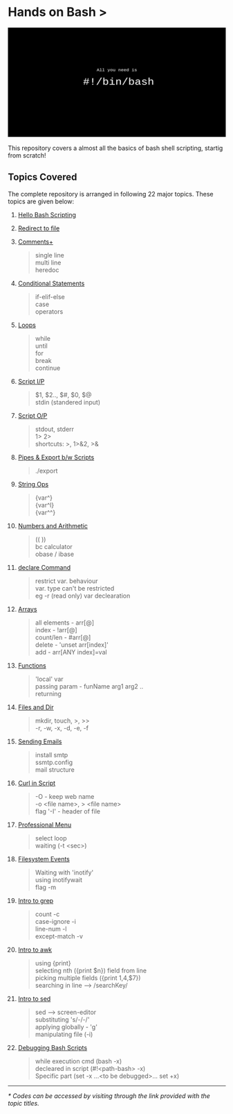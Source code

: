 # Hands on Bash **\>**  
![bashbanner](./assets/banner.jpg)  

This repository covers a almost all the basics of bash shell scripting, startig from scratch!  

## Topics Covered
The complete repository is arranged in following 22 major topics. These topics are given below:  

1. [Hello Bash Scripting](https://github.com/ravi-prakash1907/Hands-on-Bash/blob/main/scripts/helloScript.sh)  
2. [Redirect to file](https://github.com/ravi-prakash1907/Hands-on-Bash/blob/main/scripts/redFile.sh)  
3. [Comments+](https://github.com/ravi-prakash1907/Hands-on-Bash/blob/main/scripts/commentsPlus)  
 	> single line  
 	> multi line  
 	> heredoc  

4. [Conditional Statements](https://github.com/ravi-prakash1907/Hands-on-Bash/blob/main/scripts/conditionals/)  
 	> if-elif-else  
 	> case  
 	> operators  

5. [Loops](https://github.com/ravi-prakash1907/Hands-on-Bash/blob/main/scripts/loops/)  
 	> while  
 	> until  
 	> for  
 	> break  
 	> continue  

6. [Script I/P](https://github.com/ravi-prakash1907/Hands-on-Bash/blob/main/scripts/scriptInputs)  
 	> $1, $2.., $#, $0, $@  
 	> stdin (standered input)  

7. [Script O/P](https://github.com/ravi-prakash1907/Hands-on-Bash/blob/main/scripts/scriptOutputs/)  
 	> stdout, stderr  
 	> 1> 2>  
 	> shortcuts: >, 1>&2, >&  

8. [Pipes & Export b/w Scripts](https://github.com/ravi-prakash1907/Hands-on-Bash/blob/main/scripts/pipes.sh)  
 	> ./export  

9. [String Ops](https://github.com/ravi-prakash1907/Hands-on-Bash/blob/main/scripts/str.sh)  
 	> {var^}  
 	> {var^l}  
 	> {var^^}  

10. [Numbers and Arithmetic](https://github.com/ravi-prakash1907/Hands-on-Bash/blob/main/scripts/numsPlus/)  
 	> (( ))  
 	> bc calculator  
 	> obase / ibase  

11. [declare Command](https://github.com/ravi-prakash1907/Hands-on-Bash/blob/main/scripts/declare.sh)   
 	> restrict var. behaviour  
 	> var. type can't be restricted  
 	> eg -r (read only) var declearation  

12. [Arrays](https://github.com/ravi-prakash1907/Hands-on-Bash/blob/main/scripts/array.sh)  
 	> all elements - arr\[@\]  
 	> index -  !arr\[@\]  
 	> count/len - #arr\[@\]  
 	> delete - 'unset arr\[index\]'  
 	> add - arr\[ANY index\]=val  

13. [Functions](https://github.com/ravi-prakash1907/Hands-on-Bash/blob/main/scripts/functions/)  
 	> 'local' var  
 	> passing param - funName arg1 arg2 ..  
 	> returning  

14. [Files and Dir](https://github.com/ravi-prakash1907/Hands-on-Bash/blob/main/scripts/files/)  
 	> mkdir, touch, >, >>  
 	> -r, -w, -x, -d, -e, -f  

15. [Sending Emails](https://github.com/ravi-prakash1907/Hands-on-Bash/blob/main/scripts/email.sh)  
 	> install smtp  
 	> ssmtp.config  
 	> mail structure  

16. [Curl in Script](https://github.com/ravi-prakash1907/Hands-on-Bash/blob/main/scripts/curling.sh)  
 	> -O - keep web name  
 	> -o \<file name\>, \> \<file name\>  
 	> flag '-I' - header of file  

17. [Professional Menu](https://github.com/ravi-prakash1907/Hands-on-Bash/blob/main/scripts/profMenu/)  
 	> select loop  
 	> waiting (-t \<sec\>)  

18. [Filesystem Events](https://github.com/ravi-prakash1907/Hands-on-Bash/blob/main/scripts/inotify/)  
 	> Waiting with 'inotify'  
 	> using inotifywait  
 	> flag -m  

19. [Intro to grep](https://github.com/ravi-prakash1907/Hands-on-Bash/blob/main/scripts/grep.sh)  
 	> count -c  
 	> case-ignore -i  
 	> line-num -l  
 	> except-match -v  

20. [Intro to awk](https://github.com/ravi-prakash1907/Hands-on-Bash/blob/main/scripts/awk.sh)  
 	> using {print}  
 	> selecting nth ({print $n}) field from line  
 	> picking multiple fields ({print $1,$4,$7})  
 	> searching in line --> /searchKey/  

21. [Intro to sed](https://github.com/ravi-prakash1907/Hands-on-Bash/blob/main/scripts/sed.sh)  
 	> sed --> screen-editor  
 	> substituting 's/-/-/'  
 	> applying globally - 'g'  
 	> manipulating file (-i)  

22. [Debugging Bash Scripts](https://github.com/ravi-prakash1907/Hands-on-Bash/blob/main/scripts/debugging/)  
 	> while execution cmd (bash -x)  
 	> decleared in script (#!\<path-bash\> -x)  
 	> Specific part (set -x ...\<to be debugged\>... set +x)  

---  

_* Codes can be accessed by visiting through the link provided with the topic titles._  

